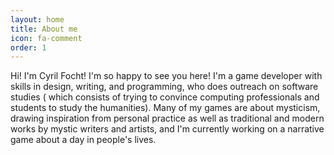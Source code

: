 ```yaml
---
layout: home
title: About me
icon: fa-comment
order: 1
---
```


Hi! I'm Cyril Focht! I'm so happy to see you here! I'm a game developer with skills in design, writing, and programming, who does outreach on software studies ( which consists of trying to convince computing professionals and students to study the humanities). Many of my games are about mysticism, drawing inspiration from personal practice as well as traditional and modern works by mystic writers and artists, and I'm currently working on a narrative game about a day in people's lives.